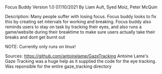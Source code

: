 Focus Buddy
Version 1.0
07/10/2021
By Liam Ault, Syed Moiz, Peter McQuin

Description: 
Many people suffer with losing focus. Focus buddy looks to fix this by creating
set intervals for working and breaking. Focus buddy also reminds users to stay on task
by tracking their eyes, and also runs a game/website during their breaktime to make
sure users actually take their breaks and dont get burnt out

NOTE: Currently only runs on linux!

Sources:
https://github.com/antoinelame/GazeTracking
Antoine Lame's Gaze Tracking was a huge help as it supplied the code for the eye tracking.
Was reponsible for the entire gaze_tracking directory
